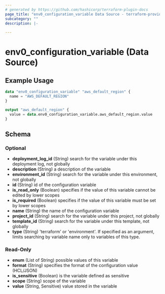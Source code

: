 ```yaml
---
# generated by https://github.com/hashicorp/terraform-plugin-docs
page_title: "env0_configuration_variable Data Source - terraform-provider-env0"
subcategory: ""
description: |-
  
---
```


# env0_configuration_variable (Data Source)



## Example Usage

```terraform
data "env0_configuration_variable" "aws_default_region" {
  name = "AWS_DEFAULT_REGION"
}

output "aws_default_region" {
  value = data.env0_configuration_variable.aws_default_region.value
}
```

<!-- schema generated by tfplugindocs -->
## Schema

### Optional

- **deployment_log_id** (String) search for the variable under this deployment log, not globally
- **description** (String) a description of the variable
- **environment_id** (String) search for the variable under this environment, not globally
- **id** (String) id of the configuration variable
- **is_read_only** (Boolean) specifies if the value of this variable cannot be edited by lower scopes
- **is_required** (Boolean) specifies if the value of this variable must be set by lower scopes
- **name** (String) the name of the configuration variable
- **project_id** (String) search for the variable under this project, not globally
- **template_id** (String) search for the variable under this template, not globally
- **type** (String) 'terraform' or 'environment'. If specified as an argument, limits searching by variable name only to variables of this type.

### Read-Only

- **enum** (List of String) possible values of this variable
- **format** (String) specifies the format of the configuration value (HCL/JSON)
- **is_sensitive** (Boolean) is the variable defined as sensitive
- **scope** (String) scope of the variable
- **value** (String, Sensitive) value stored in the variable


